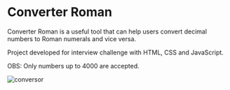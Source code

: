# Converter Roman

Converter Roman is a useful tool that can help users convert decimal numbers to Roman numerals and vice versa. 

Project developed for interview challenge with HTML, CSS and JavaScript. 

OBS: Only numbers up to 4000 are accepted.

![conversor](https://user-images.githubusercontent.com/110068135/209890353-722572a9-5b09-489e-a44a-690c9604f74e.png)
